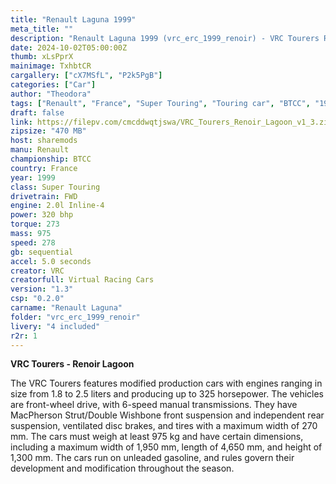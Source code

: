 ```yaml
---
title: "Renault Laguna 1999"
meta_title: ""
description: "Renault Laguna 1999 (vrc_erc_1999_renoir) - VRC Tourers Renoir Lagoon for Assetto Corsa by VRC"
date: 2024-10-02T05:00:00Z
thumb: xLsPprX
mainimage: TxhbtCR
cargallery: ["cX7MSfL", "P2k5PgB"]
categories: ["Car"]
author: "Theodora"
tags: ["Renault", "France", "Super Touring", "Touring car", "BTCC", "1999", "VRC"]
draft: false
link: https://filepv.com/cmcddwqtjswa/VRC_Tourers_Renoir_Lagoon_v1_3.zip.html
zipsize: "470 MB"
host: sharemods
manu: Renault
championship: BTCC
country: France
year: 1999
class: Super Touring
drivetrain: FWD
engine: 2.0l Inline-4
power: 320 bhp
torque: 273
mass: 975
speed: 278
gb: sequential
accel: 5.0 seconds
creator: VRC
creatorfull: Virtual Racing Cars
version: "1.3"
csp: "0.2.0"
carname: "Renault Laguna"
folder: "vrc_erc_1999_renoir"
livery: "4 included"
r2r: 1
---
```


**VRC Tourers - Renoir Lagoon**

The VRC Tourers features modified production cars with engines ranging in size from 1.8 to 2.5 liters and producing up to 325 horsepower. The vehicles are front-wheel drive, with 6-speed manual transmissions. They have MacPherson Strut/Double Wishbone front suspension and independent rear suspension, ventilated disc brakes, and tires with a maximum width of 270 mm. The cars must weigh at least 975 kg and have certain dimensions, including a maximum width of 1,950 mm, length of 4,650 mm, and height of 1,300 mm. The cars run on unleaded gasoline, and rules govern their development and modification throughout the season.